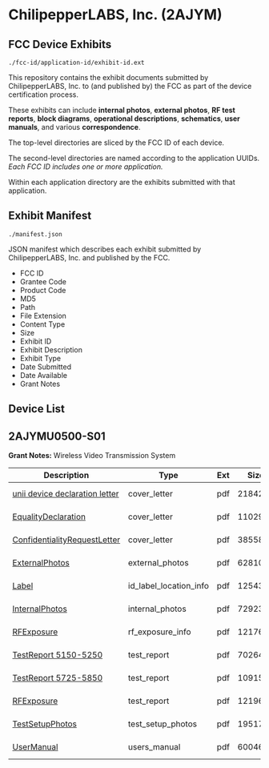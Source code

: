 # ChilipepperLABS, Inc. (2AJYM)
## FCC Device Exhibits

```
./fcc-id/application-id/exhibit-id.ext
```

This repository contains the exhibit documents submitted by ChilipepperLABS, Inc. to (and published by) the FCC as part of the device certification process.

These exhibits can include **internal photos**, **external photos**, **RF test reports**, **block diagrams**, **operational descriptions**, **schematics**, **user manuals**, and various **correspondence**.

The top-level directories are sliced by the FCC ID of each device.

The second-level directories are named according to the application UUIDs. *Each FCC ID includes one or more application.*

Within each application directory are the exhibits submitted with that application. 

## Exhibit Manifest

```
./manifest.json
```

JSON manifest which describes each exhibit submitted by ChilipepperLABS, Inc. and published by the FCC.

- FCC ID
- Grantee Code
- Product Code
- MD5
- Path
- File Extension
- Content Type
- Size
- Exhibit ID
- Exhibit Description
- Exhibit Type
- Date Submitted
- Date Available
- Grant Notes

## Device List
## 2AJYMU0500-S01
**Grant Notes:** Wireless Video Transmission System

| Description | Type | Ext | Size | Submitted | Available |
| ----------- | ---- | --- | ---- | --------- | --------- |
| [unii device declaration letter](2AJYMU0500-S01/5dbdfa9521fea67cd60d5ce1d3306fb2/3159955.pdf) | cover_letter | pdf | 21842 | 2016-10-12 | 2016-10-12 |
| [EqualityDeclaration](2AJYMU0500-S01/5dbdfa9521fea67cd60d5ce1d3306fb2/3159959.pdf) | cover_letter | pdf | 110293 | 2016-10-12 | 2016-10-12 |
| [ConfidentialityRequestLetter](2AJYMU0500-S01/5dbdfa9521fea67cd60d5ce1d3306fb2/3159962.pdf) | cover_letter | pdf | 38558 | 2016-10-12 | 2016-10-12 |
| [ExternalPhotos](2AJYMU0500-S01/5dbdfa9521fea67cd60d5ce1d3306fb2/3159956.pdf) | external_photos | pdf | 628105 | 2016-10-12 | 2016-10-12 |
| [Label](2AJYMU0500-S01/5dbdfa9521fea67cd60d5ce1d3306fb2/3159952.pdf) | id_label_location_info | pdf | 125433 | 2016-10-12 | 2016-10-12 |
| [InternalPhotos](2AJYMU0500-S01/5dbdfa9521fea67cd60d5ce1d3306fb2/3159960.pdf) | internal_photos | pdf | 729230 | 2016-10-12 | 2016-10-12 |
| [RFExposure](2AJYMU0500-S01/5dbdfa9521fea67cd60d5ce1d3306fb2/3159971.pdf) | rf_exposure_info | pdf | 121768 | 2016-10-12 | 2016-10-12 |
| [TestReport 5150-5250](2AJYMU0500-S01/5dbdfa9521fea67cd60d5ce1d3306fb2/3159957.pdf) | test_report | pdf | 702649 | 2016-10-12 | 2016-10-12 |
| [TestReport 5725-5850](2AJYMU0500-S01/5dbdfa9521fea67cd60d5ce1d3306fb2/3159958.pdf) | test_report | pdf | 1091588 | 2016-10-12 | 2016-10-12 |
| [RFExposure](2AJYMU0500-S01/5dbdfa9521fea67cd60d5ce1d3306fb2/3159963.pdf) | test_report | pdf | 121962 | 2016-10-12 | 2016-10-12 |
| [TestSetupPhotos](2AJYMU0500-S01/5dbdfa9521fea67cd60d5ce1d3306fb2/3159951.pdf) | test_setup_photos | pdf | 195173 | 2016-10-12 | 2016-10-12 |
| [UserManual](2AJYMU0500-S01/5dbdfa9521fea67cd60d5ce1d3306fb2/3159950.pdf) | users_manual | pdf | 600462 | 2016-10-12 | 2016-10-12 |
